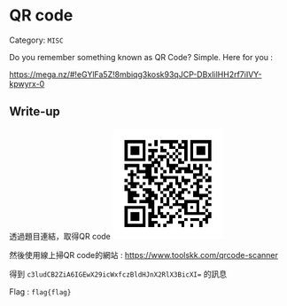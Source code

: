 # QR code
Category: `MISC`

Do you remember something known as QR Code? Simple. Here for you :
 
https://mega.nz/#!eGYlFa5Z!8mbiqg3kosk93qJCP-DBxIilHH2rf7iIVY-kpwyrx-0

## Write-up
透過題目連結，取得QR code
![QR code](https://github.com/Offliners/CTFlearn-writeup/blob/master/MISC/QR%20code/qrcode.39907201.png)

然後使用線上掃QR code的網站 : https://www.toolskk.com/qrcode-scanner

得到 `c3ludCB2ZiA6IGEwX29icWxfczBldHJnX2RlX3BicXI=` 的訊息

Flag : `flag{flag}`
